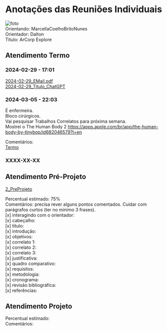 # Anotações das Reuniões Individuais  

![foto](foto.png "foto")  
Orientando: MarcellaCoelhoBritoNunes  
Orientador: Dalton  
Título: ArCorp Explore  

## Atendimento Termo  

### 2024-02-29 - 17:01

[2024-02-29_EMail.pdf](2024-02-29_EMail.pdf)  
[2024-02-29_Titulo_ChatGPT](2024-02-29_Titulo_ChatGPT.pdf)  

### 2024-03-05 - 22:03

É enfermeira.  
Bloco cirúrgicos.  
Vai pesquisar Trabalhos Correlatos para próxima semana.  
Mostrei o The Human Body 2 <https://apps.apple.com/br/app/the-human-body-by-tinybop/id682046579?l=en>  

Comentários:  
[Termo](Termo.pdf "Termo")  

### XXXX-XX-XX

## Atendimento Pré-Projeto  

[2_PreProjeto](2_PreProjeto.docx "2_PreProjeto")  

Percentual estimado: 75%  
Comentários: precisa rever alguns pontos comentados. Cuidar com parágrafos curtos (ter no mínimo 3 frases).  
[x] interagindo com o orientador:  
[x] cabeçalho:  
[x] título:  
[x] introdução:  
[x] objetivos:  
[x] correlato 1:  
[x] correlato 2:  
[x] correlato 3:  
[x] justificativa:  
[x] quadro comparativo:  
[x] requisitos:  
[x] metodologia:  
[x] cronograma:  
[x] revisão bibliográfica:  
[x] referências:  

## Atendimento Projeto  

Percentual estimado:  
Comentários:  
